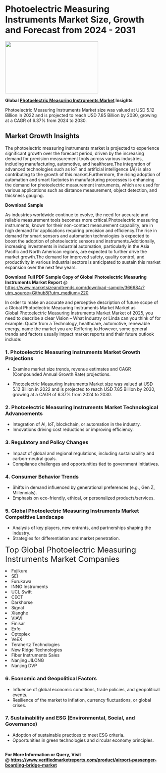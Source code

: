<H1>Photoelectric Measuring Instruments Market Size, Growth and Forecast from 2024 - 2031</H1><img class="aligncenter size-medium wp-image-584254" src="https://thirdeyenews.in/wp-content/uploads/2024/09/Global-Market-Research-300x168.jpeg" alt="" width="300" height="168" /><p><strong>Global&nbsp;<a href="https://www.marketsizeandtrends.com/download-sample/366684/?utm_source=Github8j?utm_medium=220">Photoelectric Measuring Instruments Market</a> Insights</strong></p><p>Photoelectric Measuring Instruments Market size was valued at USD 5.12 Billion in 2022 and is projected to reach USD 7.85 Billion by 2030, growing at a CAGR of 6.37% from 2024 to 2030.</p><p><h2>Market Growth Insights</h2> <p>The photoelectric measuring instruments market is projected to experience significant growth over the forecast period, driven by the increasing demand for precision measurement tools across various industries, including manufacturing, automotive, and healthcare.The integration of advanced technologies such as IoT and artificial intelligence (AI) is also contributing to the growth of this market.Furthermore, the rising adoption of automation and smart factories in manufacturing processes is enhancing the demand for photoelectric measurement instruments, which are used for various applications such as distance measurement, object detection, and thickness gauging.</p> <p><strong>Download Sample</strong></p> <p>As industries worldwide continue to evolve, the need for accurate and reliable measurement tools becomes more critical.Photoelectric measuring instruments, known for their non-contact measurement capability, are in high demand for applications requiring precision and efficiency.The rise in demand for smart sensors and automation technologies is expected to boost the adoption of photoelectric sensors and instruments.Additionally, increasing investments in industrial automation, particularly in the Asia Pacific and North American regions, are expected to further drive the market growth.The demand for improved safety, quality control, and productivity in various industrial sectors is anticipated to sustain this market expansion over the next few years.</p> <p><span class=""><strong>Download Full PDF Sample Copy of Global Photoelectric Measuring Instruments Market Report</strong> @ <a href="https://www.marketsizeandtrends.com/download-sample/366684/?utm_source=Github8j?utm_medium=220" target="_blank">https://www.marketsizeandtrends.com/download-sample/366684/?utm_source=Github8j?utm_medium=220</a></span></p><p>In order to make an accurate and perceptive description of future scope of a Global&nbsp;Photoelectric Measuring Instruments Market Market as Global&nbsp;Photoelectric Measuring Instruments Market Market of 2025, you need to describe a clear Vision &ndash; What Industry or Linda can you think of for example: Quote from a Technology, healthcare, automotive, renewable energy, name the market you are Reffering to.However, some general trends and factors usually impact market reports and their future outlook include:</p><h3>1.&nbsp;<strong>Photoelectric Measuring Instruments Market Growth Projections</strong></h3><ul><li>Examine market size trends, revenue estimates and CAGR (Compounded Annual Growth Rate) projections.</li><li><p>Photoelectric Measuring Instruments Market size was valued at USD 5.12 Billion in 2022 and is projected to reach USD 7.85 Billion by 2030, growing at a CAGR of 6.37% from 2024 to 2030.</p></li></ul><h3>2.&nbsp;<strong>Photoelectric Measuring Instruments Market Technological Advancements</strong></h3><ul><li>Integration of AI, IoT, blockchain, or automation in the industry.</li><li>Innovations driving cost reductions or improving efficiency.</li></ul><h3>3.&nbsp;<strong>Regulatory and Policy Changes</strong></h3><ul><li>Impact of global and regional regulations, including sustainability and carbon-neutral goals.</li><li>Compliance challenges and opportunities tied to government initiatives.</li></ul><h3>4.&nbsp;<strong>Consumer Behavior Trends</strong></h3><ul><li>Shifts in demand influenced by generational preferences (e.g., Gen Z, Millennials).</li><li>Emphasis on eco-friendly, ethical, or personalized products/services.</li></ul><h3>5.&nbsp;<strong>Global Photoelectric Measuring Instruments Market Competitive Landscape</strong></h3><ul><li>Analysis of key players, new entrants, and partnerships shaping the industry.</li><li>Strategies for differentiation and market penetration.</li></ul><p data-pm-slice="1 1 []"><span style="color: inherit; font-family: inherit; font-size: 25px;">Top Global Photoelectric Measuring Instruments Market Companies</span></p><div class="" data-test-id=""><p><li>Fujikura</li><li> SEI</li><li> Furukawa</li><li> INNO Instruments</li><li> UCL Swift</li><li> CECT</li><li> Darkhorse</li><li> Signal</li><li> Xianghe</li><li> VIAVI</li><li> Finisar</li><li> Exfo</li><li> Optoplex</li><li> VeEX</li><li> Terahertz Technologies</li><li> New Ridge Technologies</li><li> Fiber Instruments Sales</li><li> Nanjing JILONG</li><li> Nanjing DVP</li></p></div><h3>6.&nbsp;<strong>Economic and Geopolitical Factors</strong></h3><ul><li>Influence of global economic conditions, trade policies, and geopolitical events.</li><li>Resilience of the market to inflation, currency fluctuations, or global crises.</li></ul><h3>7.&nbsp;<strong>Sustainability and ESG (Environmental, Social, and Governance)</strong></h3><ul><li>Adoption of sustainable practices to meet ESG criteria.</li><li>Opportunities in green technologies and circular economy principles.</li></ul><h2><strong style="font-size: 14px;">For More Information or Query, Visit @&nbsp;</strong><a style="background-color: #ffffff; font-size: 14px;" href="https://www.marketsizeandtrends.com/report/photoelectric-measuring-instruments-market/" target="_blank">https://www.verifiedmarketreports.com/product/airport-passenger-boarding-bridge-market</a></h2>